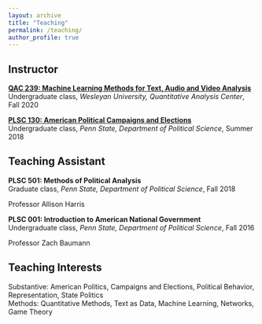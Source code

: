 ```yaml
---
layout: archive
title: "Teaching"
permalink: /teaching/
author_profile: true
---
```


## Instructor

<b>[QAC 239: Machine Learning Methods for Text, Audio and Video Analysis](https://markusneumann.github.io/teaching/2020-fall-qac239)</b> <br>
Undergraduate class, <i>Wesleyan University, Quantitative Analysis Center</i>, Fall 2020

<b>[PLSC 130: American Political Campaigns and Elections](https://markusneumann.github.io/teaching/2018-summer-plsc130)</b> <br>
Undergraduate class, <i>Penn State, Department of Political Science</i>, Summer 2018

## Teaching Assistant

<b>PLSC 501: Methods	of	Political	Analysis</b> <br>
Graduate class, <i>Penn State, Department of Political Science</i>, Fall 2018

Professor Allison Harris

<b>PLSC 001: Introduction to American National Government</b> <br>
Undergraduate class, <i>Penn State, Department of Political Science</i>, Fall 2016

Professor Zach Baumann

## Teaching Interests

Substantive: American Politics, Campaigns and Elections, Political Behavior, Representation, State Politics<br>
Methods: Quantitative Methods, Text as Data, Machine Learning, Networks, Game Theory
